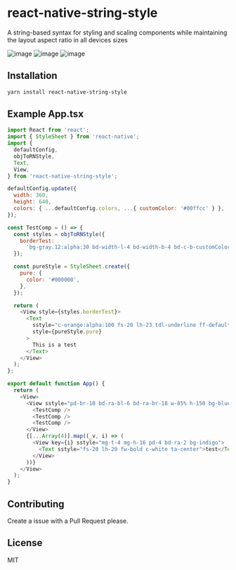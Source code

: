 # react-native-string-style

A string-based syntax for styling and scaling components while maintaining the layout aspect ratio in all devices sizes

![image](https://user-images.githubusercontent.com/97702253/150466523-5abe5326-c690-43e4-8e7a-0c9f1fe932e5.png)
![image](https://user-images.githubusercontent.com/97702253/150467367-8a023dfa-87bb-40c7-a0c6-d756695bbeb8.png)
![image](https://user-images.githubusercontent.com/97702253/150467778-ca61bb99-facd-4bbd-976c-35ff424d85c0.png)

## Installation

```sh
yarn install react-native-string-style
```

## Example App.tsx

```js
import React from 'react';
import { StyleSheet } from 'react-native';
import {
  defaultConfig,
  objToRNStyle,
  Text,
  View,
} from 'react-native-string-style';

defaultConfig.update({
  width: 360,
  height: 640,
  colors: { ...defaultConfig.colors, ...{ customColor: '#00ffcc' } },
});

const TestComp = () => {
  const styles = objToRNStyle({
    borderTest:
      'bg-gray.12:alpha:30 bd-width-l-4 bd-width-b-4 bd-c-b-customColor bd-c-l-#ff6600:alpha:50 bd-ra-tr-5 bd-ra-bl-6 padding-vertical-0',
  });

  const pureStyle = StyleSheet.create({
    pure: {
      color: '#000000',
    },
  });

  return (
    <View style={styles.borderTest}>
      <Text
        sstyle="c-orange:alpha:100 fs-20 lh-23 tdl-underline ff-default"
        style={pureStyle.pure}
      >
        This is a test
      </Text>
    </View>
  );
};

export default function App() {
  return (
    <View>
      <View sstyle="pd-br-10 bd-ra-bl-6 bd-ra-br-18 w-85% h-150 bg-blue:alpha:35 mg-tl-20 jcfe aife">
        <TestComp />
        <TestComp />
        <TestComp />
      </View>
      {[...Array(4)].map((_v, i) => (
        <View key={i} sstyle="mg-t-4 mg-h-16 pd-4 bd-ra-2 bg-indigo">
          <Text sstyle="fs-20 lh-20 fw-bold c-white ta-center">test</Text>
        </View>
      ))}
    </View>
  );
}
```

## Contributing

Create a issue with a Pull Request please.

## License

MIT
